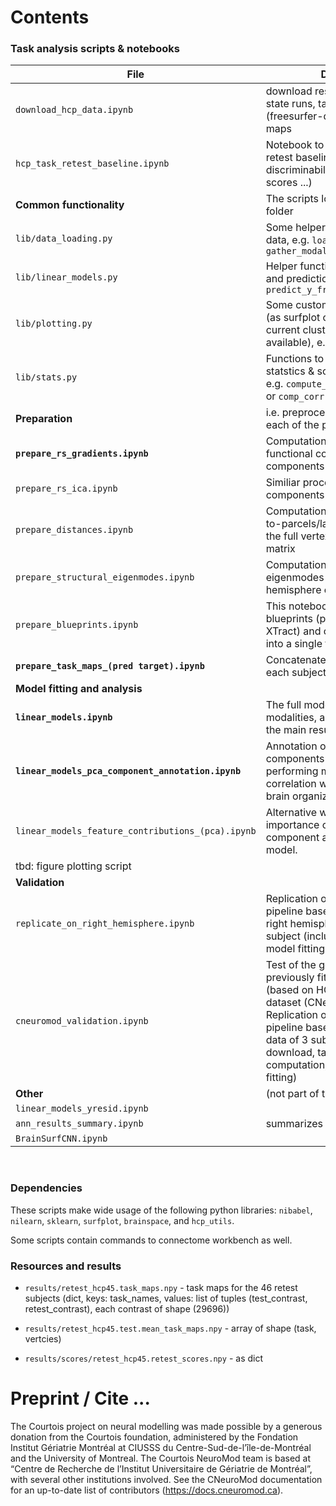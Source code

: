 # Contents

### Task analysis scripts & notebooks

| File            | Description                                                                                                                                  | Figures |
| ------- | -------------------------------------------------------------------------------------------------------------------------------------------- | ------- |
| `download_hcp_data.ipynb`                          | download resting brain surfaces, state runs, task maps and (freesurfer-derived) structural maps                                              |         |
| `hcp_task_retest_baseline.ipynb`                   | Notebook to compute the test-retest baselines (accuracy, discriminability, vertex-wise-scores ...)                                           |         |
| **Common functionality**                           | The scripts located in the `lib/` folder                                                                                                     |         |
| `lib/data_loading.py`                              | Some helper functions to load data, e.g. `load_xy_data`, `gather_modalities`                                                                                                   |         |
| `lib/linear_models.py`                             | Helper functions for model fitting and prediction, e.g. `predict_y_from_x, score`                                                            |         |
| `lib/plotting.py`                                  | Some custom plotting functions (as surfplot cannot be used on our current cluster as no x-server is available), e.g. `plot_bars`, `plot_29k` |         |
| `lib/stats.py`                                     | Functions to compute some statstics & scores, e.g. `compute_all_scores`, `comp_dice`, or `comp_corr`                                         |         |
| **Preparation**                                    | i.e. preprocessing nessesary for each of the predictors                                                                                      |         |
| **`prepare_rs_gradients.ipynb`**                   | Computation of resting-state functional connectivity components                                                                              |         |
| `prepare_rs_ica.ipynb`                             | Similiar process for the ICA components                                                                                                      |         |
| `prepare_distances.ipynb`                          | Computation of distances (vertex-to-parcels/landmarks) and PCA of the full vertex-to-vertex distance matrix                                  |         |
| `prepare_structural_eigenmodes.ipynb`              | Computation of the structural eigenmodes of the individual left-hemisphere cortical surfaces                                                 |         |
| `prepare_blueprints.ipynb`                         | This notebook loads individual blueprints (prev computed by FSL XTract) and concatenates them into a single file.                            |         |
| **`prepare_task_maps_(pred target).ipynb`**        | Concatenates task contrasts for each subject into a single file                                                                              |         |
| **Model fitting and analysis**                     |                                                                                                                                              |         |
| **`linear_models.ipynb`**                          | The full model fitting pipeline for all modalities, along with plotting of the main results                                                  |         |
| **`linear_models_pca_component_annotation.ipynb`** | Annotation of the main RS-PCA components underlying the best performing model through correlation with known maps of brain organization      |         |
| `linear_models_feature_contributions_(pca).ipynb`  | Alternative ways of assessing the importance of each RS-PCA component as feature in the linear model.                                        |         |
| tbd: figure plotting script                        |                                                                                                                                              |         |
| **Validation**                                     |                                                                                                                                              |         |
| `replicate_on_right_hemisphere.ipynb`              | Replication of the full model fitting pipeline based on data from the right hemisphere in the same subject (includes preparation & model fitting)      |         |
| `cneuromod_validation.ipynb`                       | Test of the generalizeability of the previously fitted linear model (based on HCP subjects) to a new dataset (CNeuroMod) + Replication of the full model fitting pipeline based on CNeuroMod data of 3 subjects  (includes download, task-contrast computation, preparation & model fitting) |         |
| **Other**                                          | (not part of the manuscript)                                                                                                                 |         |
| `linear_models_yresid.ipynb`                       |                                                                                                                                              |         |
| `ann_results_summary.ipynb`                        | summarizes the NN results                                                                                                                    |         |
| `BrainSurfCNN.ipynb`                               |                                                                                                                                              |         |


<br>

### Dependencies 

These scripts make wide usage of the following python libraries: `nibabel`, `nilearn`, `sklearn`, `surfplot`, `brainspace`, and `hcp_utils`. 

Some scripts contain commands to connectome workbench as well.


### Resources and results

+ `results/retest_hcp45.task_maps.npy` - task maps for the 46 retest subjects (dict, keys: task_names, values: list of tuples (test_contrast, retest_contrast), each contrast of shape (29696))

+ `results/retest_hcp45.test.mean_task_maps.npy` - array of shape (task, vertcies)

+ `results/scores/retest_hcp45.retest_scores.npy` - as dict

# Preprint / Cite ...

The Courtois project on neural modelling was made possible by a generous donation from the Courtois foundation, administered by the Fondation Institut Gériatrie Montréal at CIUSSS du Centre-Sud-de-l’île-de-Montréal and the University of Montreal. The Courtois NeuroMod team is based at “Centre de Recherche de l’Institut Universitaire de Gériatrie de Montréal”, with several other institutions involved. See the CNeuroMod documentation for an up-to-date list of contributors (https://docs.cneuromod.ca).
